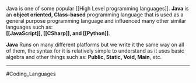 Java is one of some popular [[High Level programming languages]].
**Java** is an **object oriented, Class-based** programming language that is used as a general purpose programming language and influenced many other similar languages such as:    
**[[JavaScript]], [[CSharp]], and [[Python]]**.

**Java** Runs on many different platforms but we write it the same way on all of them, the syntax for it is relatively simple to understand as it uses basic algebra and other things such as: **Public, Static, Void, Main**, etc.
 
---




#Coding_Languages 